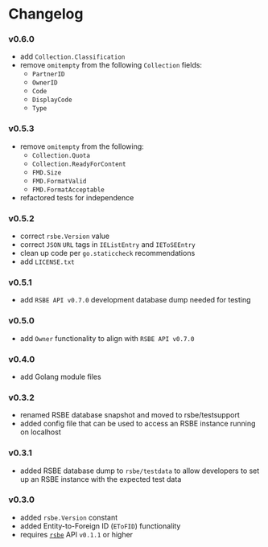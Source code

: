 # Changelog

### v0.6.0
  * add `Collection.Classification`
  * remove `omitempty` from the following `Collection` fields:
    * `PartnerID`
    * `OwnerID`
    * `Code`
    * `DisplayCode`
    * `Type`

### v0.5.3
  * remove `omitempty` from the following:
    * `Collection.Quota` 
    * `Collection.ReadyForContent`
    * `FMD.Size`
    * `FMD.FormatValid`
    * `FMD.FormatAcceptable`
  * refactored tests for independence

### v0.5.2
  * correct `rsbe.Version` value
  * correct `JSON` `URL` tags in `IEListEntry` and `IEToSEEntry`
  * clean up code per `go.staticcheck` recommendations
  * add `LICENSE.txt`

### v0.5.1
  * add `RSBE API v0.7.0` development database dump needed for testing

### v0.5.0
  * add `Owner` functionality to align with `RSBE API v0.7.0`

### v0.4.0
  * add Golang module files

### v0.3.2
  * renamed RSBE database snapshot and moved to rsbe/testsupport
  * added config file that can be used to access an RSBE instance
    running on localhost

### v0.3.1
  * added RSBE database dump to `rsbe/testdata` to allow developers to
    set up an RSBE instance with the expected test data

### v0.3.0
  * added `rsbe.Version` constant
  * added Entity-to-Foreign ID (`EToFID`) functionality
  * requires [`rsbe`](https://github.com/nyudlts/rsbe) API `v0.1.1` or higher
